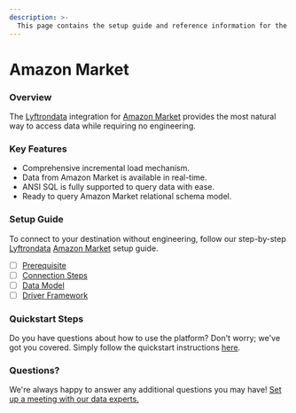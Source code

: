 ```yaml
---
description: >-
  This page contains the setup guide and reference information for the Amazon Market source connector.
---
```


# Amazon Market

### Overview

The [Lyftrondata](https://www.lyftrondata.com/) integration for [Amazon Market](None) provides the most natural way to access data while requiring no engineering.

### Key Features

* Comprehensive incremental load mechanism.
* Data from Amazon Market is available in real-time.&#x20;
* ANSI SQL is fully supported to query data with ease.
* Ready to query Amazon Market relational schema model.

### Setup Guide

To connect to your destination without engineering, follow our step-by-step [Lyftrondata](https://www.lyftrondata.com/)  [Amazon Market](None) setup guide.

* [ ] [Prerequisite](prerequisite.md)
* [ ] [Connection Steps](connection-steps.md)
* [ ] [Data Model](data-model/erd.md)
* [ ] [Driver Framework](driver-framework/)

### Quickstart Steps

Do you have questions about how to use the platform? Don't worry; we've got you covered. Simply follow the quickstart instructions [here](../README.md).

### Questions? <a href="#questions" id="questions"></a>

We're always happy to answer any additional questions you may have! [Set up a meeting with our data experts.](https://www.lyftrondata.com/book-a-meeting/)


